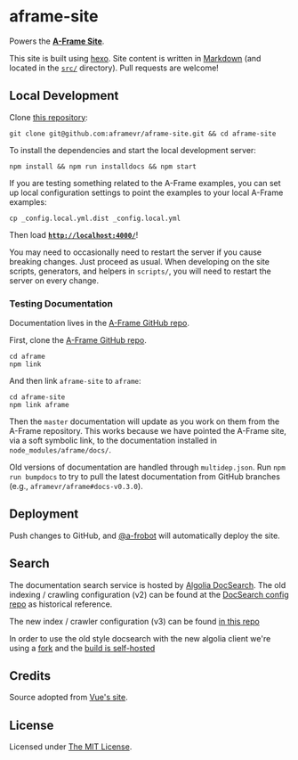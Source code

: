 # aframe-site

Powers the **[A-Frame Site](https://aframe.io/)**.

This site is built using [hexo](http://hexo.io/). Site content is written in
[Markdown](http://daringfireball.net/projects/markdown/syntax) (and located in
the [`src/`](src/) directory). Pull requests are welcome!

## Local Development

Clone [this repository](https://github.com/aframevr/aframe-site):

    git clone git@github.com:aframevr/aframe-site.git && cd aframe-site

To install the dependencies and start the local development server:

    npm install && npm run installdocs && npm start

If you are testing something related to the A-Frame examples, you can set up
local configuration settings to point the examples to your local A-Frame
examples:

    cp _config.local.yml.dist _config.local.yml

Then load __[`http://localhost:4000/`](http://localhost:4000/)__!

You may need to occasionally need to restart the server if you cause breaking
changes. Just proceed as usual. When developing on the site scripts,
generators, and helpers in `scripts/`, you will need to restart the server on
every change.

### Testing Documentation

Documentation lives in the [A-Frame GitHub
repo](https://github.com/aframevr/aframe/tree/master/docs).

First, clone the [A-Frame GitHub repo](https://github.com/aframevr/aframe).

    cd aframe
    npm link

And then link `aframe-site` to `aframe`:

    cd aframe-site
    npm link aframe

Then the `master` documentation will update as you work on them from the
A-Frame repository. This works because we have pointed the A-Frame site, via a
soft symbolic link, to the documentation installed in
`node_modules/aframe/docs/`.

Old versions of documentation are handled through `multidep.json`. Run `npm run
bumpdocs` to try to pull the latest documentation from GitHub branches (e.g.,
`aframevr/aframe#docs-v0.3.0`).

## Deployment

Push changes to GitHub, and [@a-frobot](https://github.com/supermedium/a-frobot/) will
automatically deploy the site.

## Search

The documentation search service is hosted by [Algolia
DocSearch](https://community.algolia.com/docsearch/). The old indexing / crawling
configuration (v2) can be found at the [DocSearch config
repo](https://github.com/algolia/docsearch-configs/blob/master/configs/aframe.json) as historical reference.

The new index / crawler configuration (v3) can be found [in this repo](https://github.com/aframevr/aframe-site/blob/master/algolia-crawler-config.js)

In order to use the old style docsearch with the new algolia client we're using a [fork](https://github.com/aframevr/docsearch/tree/docsearch-aframe-site) and the [build is self-hosted](https://github.com/aframevr/aframe-site/blob/master/themes/aframe/source/js/docsearch.min.js)

## Credits

Source adopted from [Vue's site](https://github.com/vuejs/vuejs.org/).

## License

Licensed under [The MIT License](LICENSE).

